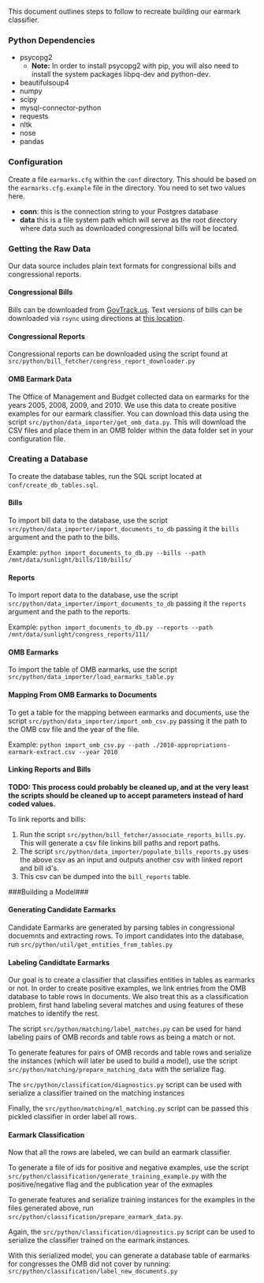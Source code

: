 This document outlines steps to follow to recreate building our earmark
classifier.

### Python Dependencies ###
- psycopg2
  - **Note:** In order to install psycopg2 with pip, you will also need to
    install the system packages libpq-dev and python-dev.
- beautifulsoup4
- numpy
- scipy
- mysql-connector-python
- requests
- nltk
- nose
- pandas

### Configuration ###

Create a file `earmarks.cfg` within the `conf` directory. This should be based
on the `earmarks.cfg.example` file in the directory. You need to set two values
here.

- **conn**: this is the connection string to your Postgres database
- **data** this is a file system path which will serve as the root directory
  where data such as downloaded congressional bills will be located.

### Getting the Raw Data ###

Our data source includes plain text formats for congressional bills and
congressional reports.

#### Congressional Bills ####

Bills can be downloaded from [GovTrack.us](https://www.govtrack.us/). Text
versions of bills can be downloaded via `rsync` using directions at [this
location](https://www.govtrack.us/developers/data).

#### Congressional Reports ####

Congressional reports can be downloaded using the script found at
`src/python/bill_fetcher/congress_report_downloader.py`

#### OMB Earmark Data ####

The Office of Management and Budget collected data on earmarks for the years
2005, 2008, 2009, and 2010. We use this data to create positive examples for our
earmark classifier. You can download this data using the script
`src/python/data_importer/get_omb_data.py`. This will download the CSV files and
place them in an OMB folder within the data folder set in your configuration
file.


### Creating a Database ###

To create the database tables, run the SQL script located at
`conf/create_db_tables.sql`.

#### Bills ####

To import bill data to the database, use the script
`src/python/data_importer/import_documents_to_db` passing it the `bills` argument
and the path to the bills.

Example: `python import_documents_to_db.py --bills --path
/mnt/data/sunlight/bills/110/bills/`

#### Reports ####

To import report data to the database, use the script
`src/python/data_importer/import_documents_to_db` passing it the `reports` argument
and the path to the reports.

Example: `python import_documents_to_db.py --reports --path /mnt/data/sunlight/congress_reports/111/`


#### OMB Earmarks ####

To import the table of OMB earmarks, use the script
`src/python/data_importer/load_earmarks_table.py`

#### Mapping From OMB Earmarks to Documents ####

To get a table for the mapping between earmarks and documents, use the script
`src/python/data_importer/import_omb_csv.py` passing it the path to the OMB csv
file and the year of the file.

Example: `python import_omb_csv.py --path
./2010-appropriations-earmark-extract.csv --year 2010`

#### Linking Reports and Bills ####

**TODO: This process could probably be cleaned up, and at the very least the
scripts should be cleaned up to accept parameters instead of hard coded
values.**

To link reports and bills:

1. Run the script `src/python/bill_fetcher/associate_reports_bills.py`. This
will generate a csv file linkins bill paths and report paths.
2. The script `src/python/data_importer/populate_bills_reports.py` uses the
above csv as an input and outputs another csv with linked report and bill id's.
3. This csv can be dumped into the `bill_reports` table.

###Building a Model###

#### Generating Candidate Earmarks ####
Candidate Earmarks are generated by parsing tables in congressional docuemnts
and extracting rows. To import candidates into the database, run
`src/python/util/get_entities_from_tables.py`

#### Labeling Candidtate Earmarks ####

Our goal is to create a classifier that classifies entities in tables as
earmarks or not. In order to create positive examples, we link entries from the
OMB database to table rows in documents. We also treat this as a classification
problem, first hand labeling several matches and using features of these matches
to identify the rest.

The script `src/python/matching/label_matches.py` can be used for hand labeling
pairs of OMB records and table rows as being a match or not.

To generate features for pairs of OMB records and table rows and serialize the
instances (which will later be used to build a model), use the script
`src/python/matching/prepare_matching_data` with the
serialize flag.

The `src/python/classification/diagnostics.py` script can be used with serialize a classifier trained on the matching instances

Finally, the `src/python/matching/ml_matching.py` script can be passed this
pickled classifier in order label all rows.

#### Earmark Classification ####

Now that all the rows are labeled, we can build an earmark classifier.

To generate a file of ids for  positive and negative examples, use the script
`src/python/classification/generate_training_example.py` with the positive/negative flag and the publication year of the exmaples

To generate features and serialize training instances for the examples in the files
generated above, run `src/python/classification/prepare_earmark_data.py`.

Again, the `src/python/classification/diagnostics.py` script can be used to serialize the
classifier trained on the earmark instances.


With this serialized model, you can generate a database table of earmarks for congresses the
OMB did not cover by running:
`src/python/classification/label_new_documents.py`

